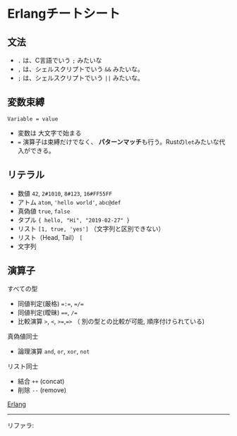 # Erlangチートシート

## 文法

- `.` は、C言語でいう `;` みたいな
- `,` は、シェルスクリプトでいう `&&` みたいな。
- `;` は、シェルスクリプトでいう `||` みたいな。

## 変数束縛

`Variable = value`

- 変数は 大文字で始まる
- `=` 演算子は束縛だけでなく、 **パターンマッチ**も行う。Rustの`let`みたいな代入ができる。

## リテラル

-  数値 `42`, `2#1010`, `8#123`, `16#FF55FF`
-  アトム `atom`, `'hello world'`, `abc@def`
-  真偽値 `true`, `false`
-  タプル `{ hello, "Hi", "2019-02-27" }`
-  リスト `[1, true, 'yes']` （文字列と区別できない）
-  リスト（Head, Tail） `[`
-  文字列

## 演算子

すべての型

-  同値判定(厳格) `=:=`, `=/=`
-  同値判定(曖昧) `==`, `/=`
-  比較演算 `>`, `<`, `>=`,`=>` （ 別の型との比較が可能, 順序付けられている)

真偽値同士

-  論理演算 `and`, `or`, `xor`, `not`

リスト同士

-  結合 `++` (concat)
-  削除 `--` (remove)

[Erlang]

<!-- :: REFERENCES :: -->
[Erlang]: Erlang.md
<!-- :: REFERERS :: -->

---
リファラ: 

